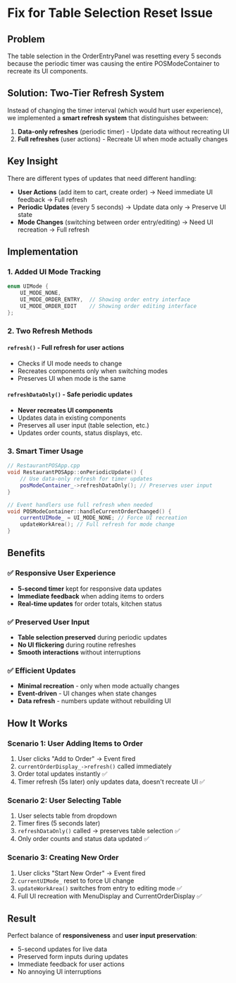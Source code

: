 # Fix for Table Selection Reset Issue

## Problem
The table selection in the OrderEntryPanel was resetting every 5 seconds because the periodic timer was causing the entire POSModeContainer to recreate its UI components.

## Solution: Two-Tier Refresh System

Instead of changing the timer interval (which would hurt user experience), we implemented a **smart refresh system** that distinguishes between:

1. **Data-only refreshes** (periodic timer) - Update data without recreating UI
2. **Full refreshes** (user actions) - Recreate UI when mode actually changes

## Key Insight

There are different types of updates that need different handling:

- **User Actions** (add item to cart, create order) → Need immediate UI feedback → Full refresh
- **Periodic Updates** (every 5 seconds) → Update data only → Preserve UI state  
- **Mode Changes** (switching between order entry/editing) → Need UI recreation → Full refresh

## Implementation

### 1. Added UI Mode Tracking
```cpp
enum UIMode {
    UI_MODE_NONE,
    UI_MODE_ORDER_ENTRY,  // Showing order entry interface
    UI_MODE_ORDER_EDIT    // Showing order editing interface
};
```

### 2. Two Refresh Methods

#### `refresh()` - Full refresh for user actions
- Checks if UI mode needs to change
- Recreates components only when switching modes
- Preserves UI when mode is the same

#### `refreshDataOnly()` - Safe periodic updates  
- **Never recreates UI components**
- Updates data in existing components
- Preserves all user input (table selection, etc.)
- Updates order counts, status displays, etc.

### 3. Smart Timer Usage

```cpp
// RestaurantPOSApp.cpp
void RestaurantPOSApp::onPeriodicUpdate() {
    // Use data-only refresh for timer updates
    posModeContainer_->refreshDataOnly(); // Preserves user input
}

// Event handlers use full refresh when needed
void POSModeContainer::handleCurrentOrderChanged() {
    currentUIMode_ = UI_MODE_NONE; // Force UI recreation
    updateWorkArea(); // Full refresh for mode change
}
```

## Benefits

### ✅ Responsive User Experience
- **5-second timer** kept for responsive data updates
- **Immediate feedback** when adding items to orders
- **Real-time updates** for order totals, kitchen status

### ✅ Preserved User Input  
- **Table selection preserved** during periodic updates
- **No UI flickering** during routine refreshes
- **Smooth interactions** without interruptions

### ✅ Efficient Updates
- **Minimal recreation** - only when mode actually changes
- **Event-driven** - UI changes when state changes
- **Data refresh** - numbers update without rebuilding UI

## How It Works

### Scenario 1: User Adding Items to Order
1. User clicks "Add to Order" → Event fired
2. `currentOrderDisplay_->refresh()` called immediately
3. Order total updates instantly ✅
4. Timer refresh (5s later) only updates data, doesn't recreate UI ✅

### Scenario 2: User Selecting Table  
1. User selects table from dropdown
2. Timer fires (5 seconds later)
3. `refreshDataOnly()` called → preserves table selection ✅
4. Only order counts and status data updated ✅

### Scenario 3: Creating New Order
1. User clicks "Start New Order" → Event fired  
2. `currentUIMode_` reset to force UI change
3. `updateWorkArea()` switches from entry to editing mode ✅
4. Full UI recreation with MenuDisplay and CurrentOrderDisplay ✅

## Result

Perfect balance of **responsiveness** and **user input preservation**:
- 5-second updates for live data
- Preserved form inputs during updates  
- Immediate feedback for user actions
- No annoying UI interruptions